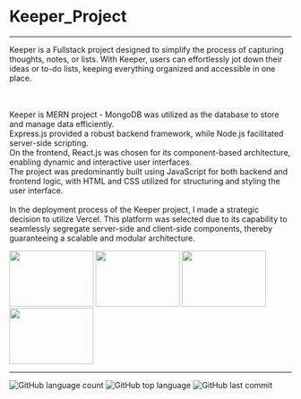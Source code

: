 # Keeper_Project
------------------
Keeper is a Fullstack project designed to simplify the process of capturing thoughts, notes, or lists. With Keeper, users can effortlessly jot down their ideas or to-do lists, keeping everything organized and accessible in one place.<br>
<br>
<br>

Keeper is MERN project - MongoDB was utilized as the database to store and manage data efficiently. 
<br>Express.js provided a robust backend framework, while Node.js facilitated server-side scripting. 
<br>On the frontend, React.js was chosen for its component-based architecture, enabling dynamic and interactive user interfaces. 
<br>The project was predominantly built using JavaScript for both backend and frontend logic, with HTML and CSS utilized for structuring and styling the user interface.
<br><br>
In the deployment process of the Keeper project, I made a strategic decision to utilize Vercel. This platform was selected due to its capability to seamlessly segregate server-side and client-side components, thereby guaranteeing a scalable and modular architecture.


<img src = "https://cdn4.iconfinder.com/data/icons/logos-3/600/React.js_logo-512.png" width="150" height="100"> 
<img src = "https://miro.medium.com/max/600/1*YekyuOZGMw-kGOEqU4YPZg.jpeg" width="150" height="100"> 
<img src = "https://www.freepnglogos.com/uploads/javascript/logo-html-5-css-javascript-source-code-for-the-taking-23.png" width="150" height="100">
<img src = "https://cdn.worldvectorlogo.com/logos/vercel.svg" width="150" height="100">

------------------

![GitHub language count](https://img.shields.io/github/languages/count/Llevi94/Cost_Manager)
![GitHub top language](https://img.shields.io/github/languages/top/Llevi94/Cost_Manager?color=yellow)
![GitHub last commit](https://img.shields.io/github/last-commit/Llevi94/Cost_Manager?color=red&style=plastic)



